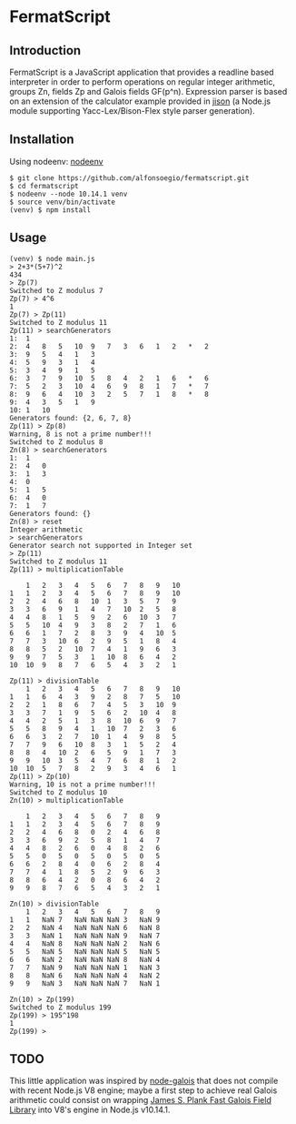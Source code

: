 # FermatScript

## Introduction

FermatScript is a JavaScript application that  provides a readline based
interpreter in order to perform operations on
regular integer arithmetic, groups Zn, fields Zp and Galois
fields GF(p^n). Expression parser is based on an extension
of the calculator example provided
in [jison](https://github.com/zaach/jison "Jison") (a Node.js module
supporting Yacc-Lex/Bison-Flex style parser generation).

## Installation

Using nodeenv: [nodeenv](https://github.com/ekalinin/nodeenv "nodeenv")

```
$ git clone https://github.com/alfonsoegio/fermatscript.git
$ cd fermatscript
$ nodeenv --node 10.14.1 venv
$ source venv/bin/activate
(venv) $ npm install

```

## Usage

```
(venv) $ node main.js
> 2+3*(5+7)^2
434
> Zp(7)
Switched to Z modulus 7
Zp(7) > 4^6
1
Zp(7) > Zp(11)
Switched to Z modulus 11
Zp(11) > searchGenerators
1:	1
2:	4	8	5	10	9	7	3	6	1	2	*	2
3:	9	5	4	1	3
4:	5	9	3	1	4
5:	3	4	9	1	5
6:	3	7	9	10	5	8	4	2	1	6	*	6
7:	5	2	3	10	4	6	9	8	1	7	*	7
8:	9	6	4	10	3	2	5	7	1	8	*	8
9:	4	3	5	1	9
10:	1	10
Generators found: {2, 6, 7, 8}
Zp(11) > Zp(8)
Warning, 8 is not a prime number!!!
Switched to Z modulus 8
Zn(8) > searchGenerators
1:	1
2:	4	0
3:	1	3
4:	0
5:	1	5
6:	4	0
7:	1	7
Generators found: {}
Zn(8) > reset
Integer arithmetic
> searchGenerators
Generator search not supported in Integer set
> Zp(11)
Switched to Z modulus 11
Zp(11) > multiplicationTable

	1	2	3	4	5	6	7	8	9	10
1	1	2	3	4	5	6	7	8	9	10
2	2	4	6	8	10	1	3	5	7	9
3	3	6	9	1	4	7	10	2	5	8
4	4	8	1	5	9	2	6	10	3	7
5	5	10	4	9	3	8	2	7	1	6
6	6	1	7	2	8	3	9	4	10	5
7	7	3	10	6	2	9	5	1	8	4
8	8	5	2	10	7	4	1	9	6	3
9	9	7	5	3	1	10	8	6	4	2
10	10	9	8	7	6	5	4	3	2	1

Zp(11) > divisionTable
	1	2	3	4	5	6	7	8	9	10
1	1	6	4	3	9	2	8	7	5	10
2	2	1	8	6	7	4	5	3	10	9
3	3	7	1	9	5	6	2	10	4	8
4	4	2	5	1	3	8	10	6	9	7
5	5	8	9	4	1	10	7	2	3	6
6	6	3	2	7	10	1	4	9	8	5
7	7	9	6	10	8	3	1	5	2	4
8	8	4	10	2	6	5	9	1	7	3
9	9	10	3	5	4	7	6	8	1	2
10	10	5	7	8	2	9	3	4	6	1
Zp(11) > Zp(10)
Warning, 10 is not a prime number!!!
Switched to Z modulus 10
Zn(10) > multiplicationTable

	1	2	3	4	5	6	7	8	9
1	1	2	3	4	5	6	7	8	9
2	2	4	6	8	0	2	4	6	8
3	3	6	9	2	5	8	1	4	7
4	4	8	2	6	0	4	8	2	6
5	5	0	5	0	5	0	5	0	5
6	6	2	8	4	0	6	2	8	4
7	7	4	1	8	5	2	9	6	3
8	8	6	4	2	0	8	6	4	2
9	9	8	7	6	5	4	3	2	1

Zn(10) > divisionTable
	1	2	3	4	5	6	7	8	9
1	1	NaN	7	NaN	NaN	NaN	3	NaN	9
2	2	NaN	4	NaN	NaN	NaN	6	NaN	8
3	3	NaN	1	NaN	NaN	NaN	9	NaN	7
4	4	NaN	8	NaN	NaN	NaN	2	NaN	6
5	5	NaN	5	NaN	NaN	NaN	5	NaN	5
6	6	NaN	2	NaN	NaN	NaN	8	NaN	4
7	7	NaN	9	NaN	NaN	NaN	1	NaN	3
8	8	NaN	6	NaN	NaN	NaN	4	NaN	2
9	9	NaN	3	NaN	NaN	NaN	7	NaN	1

Zn(10) > Zp(199)
Switched to Z modulus 199
Zp(199) > 195^198
1
Zp(199) >
```

## TODO

This little application was inspired by [node-galois](https://github.com/sbisbee/node-galois "node-galois")
that does not compile with recent Node.js V8 engine; maybe a first step
to achieve real Galois arithmetic could consist on wrapping
[James S. Plank Fast Galois Field Library](http://web.eecs.utk.edu/~plank/plank/papers/CS-07-593/ "James S. Plank Fast Galois Field Arithmetic Library in C/C++")
into V8's engine in Node.js v10.14.1.
